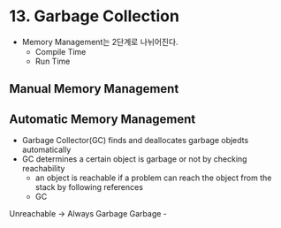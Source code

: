 # 13. Garbage Collection
- Memory Management는 2단계로 나뉘어진다.
	- Compile Time
	- Run Time

## Manual Memory Management
## Automatic Memory Management
- Garbage Collector(GC) finds and deallocates garbage objedts automatically
- GC determines a certain object is garbage or not by checking reachability
	- an object is reachable if a problem can reach the object from the stack by following references
	- GC

Unreachable -> Always Garbage
Garbage -
